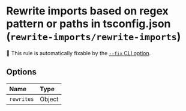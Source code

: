 # Rewrite imports based on regex pattern or paths in tsconfig.json (`rewrite-imports/rewrite-imports`)

🔧 This rule is automatically fixable by the [`--fix` CLI option](https://eslint.org/docs/latest/user-guide/command-line-interface#--fix).

<!-- end auto-generated rule header -->

## Options

<!-- begin auto-generated rule options list -->

| Name       | Type   |
| :--------- | :----- |
| `rewrites` | Object |

<!-- end auto-generated rule options list -->
